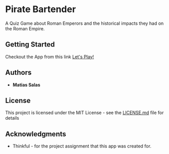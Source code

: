 # Pirate Bartender

A Quiz Game about Roman Emperors and the historical impacts they had on the Roman Empire.

## Getting Started

Checkout the App from this link [Let's Play!](http://msalas74.github.io/quiz-game-refactored/build/index.html) 

## Authors

* **Matias Salas**

## License

This project is licensed under the MIT License - see the [LICENSE.md](LICENSE.md) file for details

## Acknowledgments

* Thinkful - for the project assignment that this app was created for.
